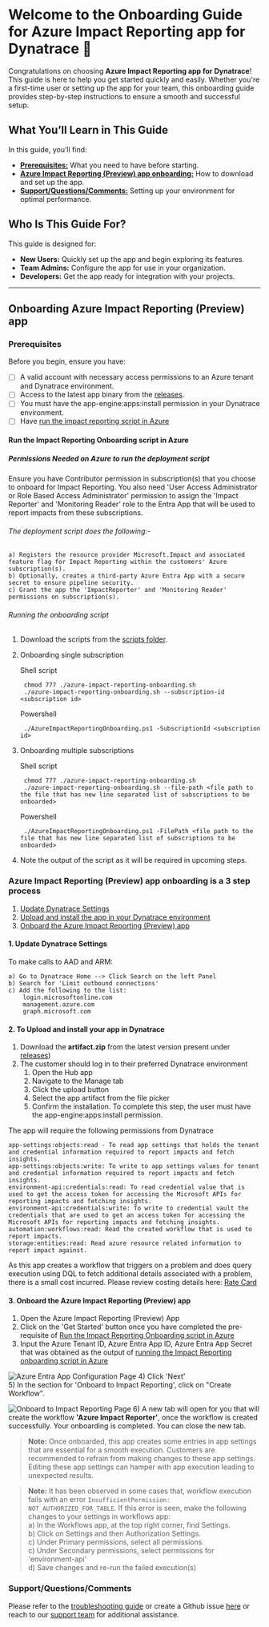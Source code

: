 # Welcome to the Onboarding Guide for Azure Impact Reporting app for Dynatrace 🚀

Congratulations on choosing **Azure Impact Reporting app for Dynatrace**! This guide is here to help you get started quickly and easily. Whether you're a first-time user or setting up the app for your team, this onboarding guide provides step-by-step instructions to ensure a smooth and successful setup.

## What You’ll Learn in This Guide

In this guide, you’ll find:

- [**Prerequisites:**](#prerequisites) What you need to have before starting.
- [**Azure Impact Reporting (Preview) app onboarding:**](#azure-impact-reporting-preview-app-onboarding-is-a-3-step-process) How to download and set up the app.
- [**Support/Questions/Comments:**](#supportquestionscomments) Setting up your environment for optimal performance.

## Who Is This Guide For?

This guide is designed for:

- **New Users:** Quickly set up the app and begin exploring its features.
- **Team Admins:** Configure the app for use in your organization.
- **Developers:** Get the app ready for integration with your projects.

---

## Onboarding Azure Impact Reporting (Preview) app

### Prerequisites

Before you begin, ensure you have:

- [ ] A valid account with necessary access permissions to an Azure tenant and Dynatrace environment.
- [ ] Access to the latest app binary from the [releases](https://github.com/Azure/impact-reporting-dynatrace-connector-release/releases).
- [ ] You must have the app-engine:apps:install permission in your Dynatrace environment.
- [ ] Have [run the impact reporting script in Azure](#run-the-impact-reporting-onboarding-script-in-azure)

#### Run the Impact Reporting Onboarding script in Azure

##### Permissions Needed on Azure to run the deployment script

Ensure you have Contributor permission in subscription(s) that you choose to onboard for Impact Reporting. You also need 'User Access Administrator or Role Based Access Administrator' permission to assign the 'Impact Reporter' and 'Monitoring Reader' role to the Entra App that will be used to report impacts from these subscriptions.

###### The deployment script does the following:-

    a) Registers the resource provider Microsoft.Impact and associated feature flag for Impact Reporting within the customers' Azure subscription(s).
    b) Optionally, creates a third-party Azure Entra App with a secure secret to ensure pipeline security. 
    c) Grant the app the 'ImpactReporter' and 'Monitoring Reader' permissions on subscription(s).

###### Running the onboarding script

1) Download the scripts from the [scripts folder](../scripts/).
2) Onboarding single subscription

   Shell script

        chmod 777 ./azure-impact-reporting-onboarding.sh
        ./azure-impact-reporting-onboarding.sh --subscription-id <subscription id> 

    Powershell

        ./AzureImpactReportingOnboarding.ps1 -SubscriptionId <subscription id> 

3) Onboarding multiple subscriptions

    Shell script

        chmod 777 ./azure-impact-reporting-onboarding.sh
        ./azure-impact-reporting-onboarding.sh --file-path <file path to the file that has new line separated list of subscriptions to be onboarded>

    Powershell

        ./AzureImpactReportingOnboarding.ps1 -FilePath <file path to the file that has new line separated list of subscriptions to be onboarded>
4) Note the output of the script as it will be required in upcoming steps.

### Azure Impact Reporting (Preview) app onboarding is a 3 step process

1) [Update Dynatrace Settings](#1-update-dynatrace-settings)
2) [Upload and install the app in your Dynatrace environment](#2-to-upload-and-install-your-app-in-dynatrace)
3) [Onboard the Azure Impact Reporting (Preview) app](#3-onboard-the-azure-impact-reporting-preview-app)

#### 1. Update Dynatrace Settings

To make calls to AAD and ARM:

    a) Go to Dynatrace Home --> Click Search on the left Panel  
    b) Search for 'Limit outbound connections' 
    c) Add the following to the list: 
        login.microsoftonline.com
        management.azure.com
        graph.microsoft.com

#### 2. To Upload and install your app in Dynatrace

1) Download the **artifact.zip** from the latest version present under [releases](https://github.com/Azure/impact-reporting-dynatrace-connector-release/releases))
2) The customer should log in to their preferred Dynatrace environment
   1) Open the Hub app
   2) Navigate to the Manage tab
   3) Click the upload button
   4) Select the app artifact from the file picker
   5) Confirm the installation. To complete this step, the user must have the app-engine:apps:install permission.

The app will require the following permissions from Dynatrace

    app-settings:objects:read - To read app settings that holds the tenant and credential information required to report impacts and fetch insights.
    app-settings:objects:write: To write to app settings values for tenant and credential information required to report impacts and fetch insights.
    environment-api:credentials:read: To read credential value that is used to get the access token for accessing the Microsoft APIs for reporting impacts and fetching insights.
    environment-api:credentials:write: To write to credential vault the credentials that are used to get an access token for accessing the Microsoft APIs for reporting impacts and fetching insights.
    automation:workflows:read: Read the created workflow that is used to report impacts.
    storage:entities:read: Read azure resource related information to report impact against.

As this app creates a workflow that triggers on a problem and does query execution using DQL to fetch additional details associated with a problem, there is a small cost incurred. Please review costing details here: [Rate Card](https://www.dynatrace.com/pricing/rate-card/)

#### 3. Onboard the Azure Impact Reporting (Preview) app

1) Open the Azure Impact Reporting (Preview) App
2) Click on the 'Get Started' button once you have completed the pre-requisite of [Run the Impact Reporting Onboarding script in Azure](#run-the-impact-reporting-onboarding-script-in-azure)
3) Input the Azure Tenant ID, Azure Entra App ID, Azure Entra App Secret that was obtained as the output of [running the Impact Reporting onboarding script in Azure](#run-the-impact-reporting-onboarding-script-in-azure)

![Azure Entra App Configuration Page](./images/Azure%20Entra%20App%20Configuration%20Page.png)
4) Click 'Next' </br>
5) In the section for 'Onboard to Impact Reporting', click on "Create Workflow".

![Onboard to Impact Reporting Page](./images/Onboard%20to%20Impact%20Reporting%20Page.png)
6) A new tab will open for you that will create the workflow **'Azure Impact Reporter'**, once the workflow is created successfully. Your onboarding is completed. You can close the new tab.

>**Note:** Once onboarded, this app creates some entries in app settings that are essential for a smooth execution. Customers are recommended to refrain from making changes to these app settings. Editing these app settings can hamper with app execution leading to unexpected results.

>**Note:** It has been observed in some cases that, workflow execution fails with an error `InsufficientPermission: NOT_AUTHORIZED_FOR_TABLE`. If this error is seen, make the following changes to your settings in workflows app:</br>
    a) In the Workflows app, at the top right corner, find Settings. </br>
    b) Click on Settings and then Authorization Settings.</br>
    c) Under Primary permissions, select all permissions. </br>
    c) Under Secondary permissions, select permissions for 'environment-api' </br>
    d) Save changes and re-run the failed execution(s) </br>

### Support/Questions/Comments

Please refer to the [troubleshooting guide](troubleshooting.md) or create a Github issue [here](https://github.com/Azure/impact-reporting-samples/issues/new?template=Blank+issue) or reach to our [support team](mailto:impactrp-preview@microsoft.com) for additional assistance.
